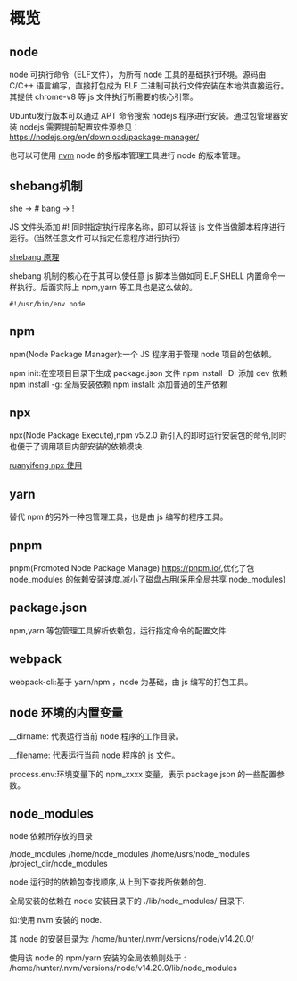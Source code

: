 # 概览

## node

node 可执行命令（ELF文件），为所有 node 工具的基础执行环境。源码由 C/C++ 语言编写，直接打包成为 ELF 二进制可执行文件安装在本地供直接运行。
其提供 chrome-v8 等 js 文件执行所需要的核心引擎。

Ubuntu发行版本可以通过 APT 命令搜索 nodejs 程序进行安装。通过包管理器安装 nodejs 需要提前配置软件源参见： <https://nodejs.org/en/download/package-manager/>

也可以可使用 [nvm](https://github.com/nvm-sh/nvm) node 的多版本管理工具进行 node 的版本管理。

## shebang机制

she -> #
bang -> !

JS 文件头添加 #! 同时指定执行程序名称，即可以将该 js 文件当做脚本程序进行运行。（当然任意文件可以指定任意程序进行执行）

[shebang 原理](https://cjting.me/2020/12/10/tiny-x64-helloworld/)

shebang 机制的核心在于其可以使任意 js 脚本当做如同 ELF,SHELL 内置命令一样执行。后面实际上 npm,yarn 等工具也是这么做的。

```shell
#!/usr/bin/env node
```

## npm

npm(Node Package Manager):一个 JS 程序用于管理 node 项目的包依赖。

npm init:在空项目目录下生成 package.json 文件
npm install -D: 添加 dev 依赖
npm install -g: 全局安装依赖
npm install: 添加普通的生产依赖

## npx 

npx(Node Package Execute),npm v5.2.0 新引入的即时运行安装包的命令,同时也便于了调用项目内部安装的依赖模块.

[ruanyifeng npx 使用](https://www.ruanyifeng.com/blog/2019/02/npx.html)

## yarn

替代 npm 的另外一种包管理工具，也是由 js 编写的程序工具。

## pnpm

pnpm(Promoted Node Package Manage) <https://pnpm.io/>,优化了包 node_modules 的依赖安装速度.减小了磁盘占用(采用全局共享 node_modules)


## package.json

npm,yarn 等包管理工具解析依赖包，运行指定命令的配置文件

## webpack

webpack-cli:基于 yarn/npm ，node 为基础，由 js 编写的打包工具。

## node 环境的内置变量

__dirname: 代表运行当前 node 程序的工作目录。

__filename: 代表运行当前 node 程序的 js 文件。

process.env:环境变量下的 npm_xxxx 变量，表示 package.json 的一些配置参数。

## node_modules

node 依赖所存放的目录

/node_modules
/home/node_modules
/home/usrs/node_modules
/project_dir/node_modules

node 运行时的依赖包查找顺序,从上到下查找所依赖的包.

全局安装的依赖在 node 安装目录下的 ./lib/node_modules/ 目录下.

如:使用 nvm 安装的 node.

其 node 的安装目录为: /home/hunter/.nvm/versions/node/v14.20.0/

使用该 node 的 npm/yarn 安装的全局依赖则处于 : /home/hunter/.nvm/versions/node/v14.20.0/lib/node_modules
